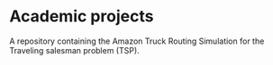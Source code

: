 # Academic projects
A repository containing the Amazon Truck Routing Simulation for the Traveling salesman problem (TSP).
